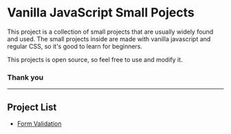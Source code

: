 # Vanilla JavaScript Small Pojects

This project is a collection of small projects that are usually widely found and used. The small projects inside are made with vanilla javascript and regular CSS, so it's good to learn for beginners.

This projects is open source, so feel free to use and modify it.
### Thank you
___

## Project List
- [Form Validation](https://github.com/nukumalik/vanilla-javascript-small-projects/tree/master/input-validator)